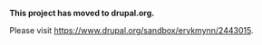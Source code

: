 **This project has moved to drupal.org.**

Please visit https://www.drupal.org/sandbox/erykmynn/2443015.
